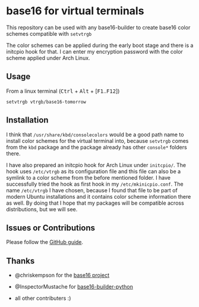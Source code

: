 base16 for virtual terminals
============================

This repository can be used with any base16-builder to create base16 color
schemes compatible with `setvtrgb`

The color schemes can be applied during the early boot stage and there is a
initcpio hook for that. I can enter my encryption password with the color
scheme applied under Arch Linux.


Usage
-----

From a linux terminal (<kbd>Ctrl</kbd> + <kbd>Alt</kbd> +
[<kbd>F1</kbd>..<kbd>F12</kbd>])

```
setvtrgb vtrgb/base16-tomorrow
```

Installation
------------

I think that `/usr/share/kbd/consolecolors` would be a good path name to
install color schemes for the virtual terminal into, because `setvtrgb` comes
from the `kbd` package and the package already has other `console*` folders
there.

I have also prepared an initcpio hook for Arch Linux under `initcpio/`. The hook
uses `/etc/vtrgb` as its configuration file and this file can also be a symlink
to a color scheme from the before mentioned folder. I have successfully tried
the hook as first hook in my `/etc/mkinicpio.conf`. The name `/etc/vtrgb` I
have chosen, because I found that file to be part of modern Ubuntu installations
and it contains color scheme information there as well. By doing that I hope
that my packages will be compatible across distributions, but we will see.



Issues or Contributions
-----------------------

Please follow the [GitHub guide](https://guides.github.com/activities/contributing-to-open-source/).


Thanks
------

- @chriskempson for the [base16 project](https://github.com/chriskempson/base16)

- @InspectorMustache for
  [base16-builder-python](https://github.com/InspectorMustache/base16-builder-python)

- all other contributers :)

